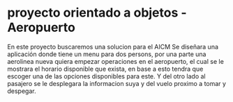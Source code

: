 # proyecto orientado a objetos - Aeropuerto

En este proyecto buscaremos una solucion para el AICM 
Se diseñara una aplicación donde tiene un menu para dos persons, por una parte una aerolinea nueva quiera empezar operaciones en el aeropuerto, el cual se le mostrara el horario disponible que exista, en base a esto tendra que escoger una de las opciones disponibles para este. Y del otro lado al pasajero se le desplegara la informacion suya y del vuelo proximo a tomar y despegar.
